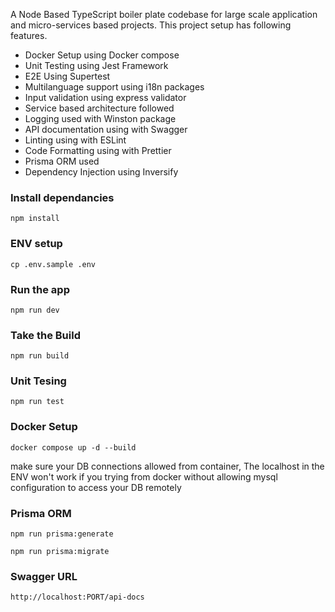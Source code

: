 A Node Based TypeScript boiler plate codebase for large scale application and micro-services based projects.
This project setup has following features.

* Docker Setup using Docker compose
* Unit Testing using Jest Framework
* E2E Using Supertest
* Multilanguage support using i18n packages
* Input validation using express validator
* Service based architecture followed
* Logging used with Winston package
* API documentation using with Swagger
* Linting using with ESLint
* Code Formatting using with Prettier
* Prisma ORM used
* Dependency Injection using Inversify

### Install dependancies 

`npm install`

### ENV setup

`cp .env.sample .env`

### Run the app

`npm run dev`

### Take the Build

`npm run build`

### Unit Tesing

`npm run test`


### Docker Setup

`docker compose up -d --build`

make sure your DB connections allowed from container, The localhost in the ENV won't work if you trying from docker without allowing mysql configuration to access your DB remotely

### Prisma ORM

`npm run prisma:generate`

`npm run prisma:migrate`

### Swagger URL

`http://localhost:PORT/api-docs`

